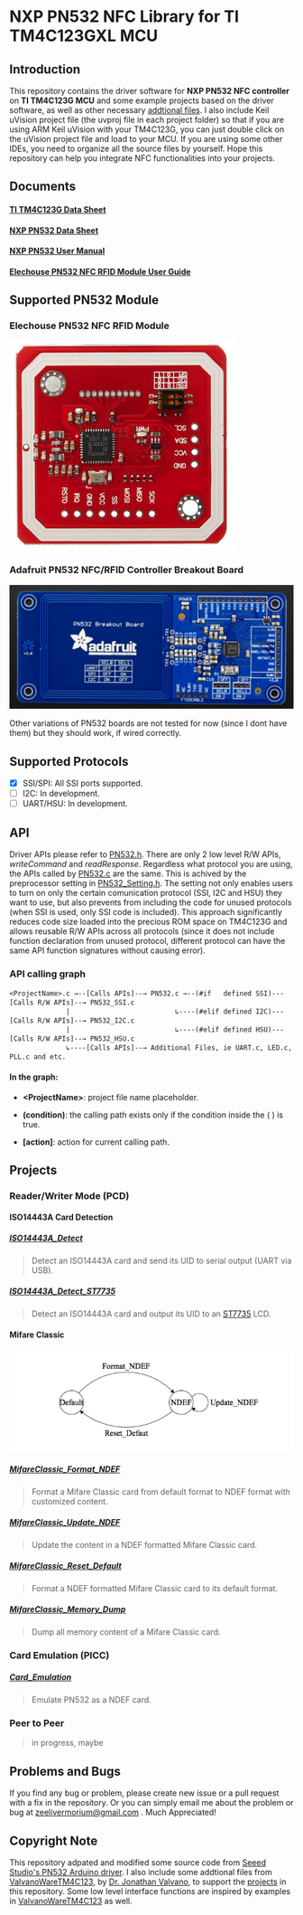 # NXP PN532 NFC Library for TI TM4C123GXL MCU

## Introduction
This repository contains the driver software for **NXP PN532 NFC controller** on **TI TM4C123G MCU** and some example projects based on the driver software, as well as other necessary [addtional files](lib). I also include Keil uVision project file (the uvproj file in each project folder) so that if you are using ARM Keil uVision with your TM4C123G, you can just double click on the uVision project file and load to your MCU. If you are using some other IDEs, you need to organize all the source files by yourself. Hope this repository can help you integrate NFC functionalities into your projects. 

## Documents
#### [TI TM4C123G Data Sheet](http://www.ti.com/lit/ds/symlink/tm4c123gh6pm.pdf)
#### [NXP PN532 Data Sheet](https://www.nxp.com/docs/en/nxp/data-sheets/PN532_C1.pdf)
#### [NXP PN532 User Manual](https://www.nxp.com/docs/en/user-guide/141520.pdf)
#### [Elechouse PN532 NFC RFID Module User Guide](https://dangerousthings.com/wp-content/uploads/PN532_Manual_V3-1.pdf)


## Supported PN532 Module
### Elechouse PN532 NFC RFID Module
![Elechouse PN532 NFC RFID Module Version 3](Images/Elechouse_PN532_V3.png)
### Adafruit PN532 NFC/RFID Controller Breakout Board
![Adafruit PN532 NFC/RFID Controller Breakout Board - V1.6](Images/Adafruit_PN532.png)

Other variations of PN532 boards are not tested for now (since I dont have them) but they should work, if wired correctly. 

## Supported Protocols
- [x] SSI/SPI: All SSI ports supported.
- [ ] I2C: In development.
- [ ] UART/HSU: In development.

## API
Driver APIs please refer to [PN532.h](lib/PN532/inc/PN532.h). There are only 2 low level R/W APIs, *writeCommand* and *readResponse*. Regardless what protocol you are using, the APIs called by [PN532.c](lib/PN532/src/PN532.c) are the same. This is achived by the preprocessor setting in [PN532_Setting.h](lib/PN532/inc/PN532_Setting.h). The setting not only enables users to turn on only the certain comunication protocol (SSI, I2C and HSU) they want to use, but also prevents from including the code for unused protocols (when SSI is used, only SSI code is included). This approach significantly reduces code size loaded into the precious ROM space on TM4C123G and allows reusable R/W APIs across all protocols (since it does not include function declaration from unused protocol, different protocol can have the same API function signatures without causing error).

### API calling graph

    <ProjectName>.c →--[Calls APIs]--→ PN532.c →--(#if   defined SSI)---[Calls R/W APIs]--→ PN532_SSI.c
                  |                          ↳----(#elif defined I2C)---[Calls R/W APIs]--→ PN532_I2C.c
                  |                          ↳----(#elif defined HSU)---[Calls R/W APIs]--→ PN532_HSU.c
                  ↳----[Calls APIs]--→ Additional Files, ie UART.c, LED.c, PLL.c and etc.    

#### In the graph: 
- **\<ProjectName\>**: project file name placeholder.  

- **(condition)**: the calling path exists only if the condition inside the ( ) is true.

- **\[action\]**: action for current calling path.

## Projects

### Reader/Writer Mode (PCD)

#### ISO14443A Card Detection
##### [ISO14443A_Detect](Projects/PN532_ISO14443A_Detect)
> Detect an ISO14443A card and send its UID to serial output (UART via USB).

##### [ISO14443A_Detect_ST7735](Projects/PN532_ISO14443A_Detect_ST7735)
> Detect an ISO14443A card and output its UID to an [ST7735](https://www.adafruit.com/product/358) LCD.

#### Mifare Classic

![Mifare_Classic_Format_FSM](Images/Mifare_Classic_Format_FSM.png)

##### [MifareClassic_Format_NDEF](Projects/PN532_MifareClassic_Format_NDEF)
> Format a Mifare Classic card from default format to NDEF format with customized content.

##### [MifareClassic_Update_NDEF](Projects/PN532_MifareClassic_Update_NDEF)
> Update the content in a NDEF formatted Mifare Classic card.

##### [MifareClassic_Reset_Default](Projects/PN532_MifareClassic_Reset_Default)
> Format a NDEF formatted Mifare Classic card to its default format.

##### [MifareClassic_Memory_Dump](Projects/PN532_MifareClassic_Memory_Dump)
> Dump all memory content of a Mifare Classic card.

### Card Emulation (PICC)
##### [Card_Emulation](Projects/PN532_Card_Emulation)
> Emulate PN532 as a NDEF card.

### Peer to Peer
> in progress, maybe

## Problems and Bugs
If you find any bug or problem, please create new issue or a pull request with a fix in the repository.
Or you can simply email me about the problem or bug at zeelivermorium@gmail.com .
Much Appreciated!

## Copyright Note
This repository adpated and modified some source code from [Seeed Studio's PN532 Arduino driver](https://github.com/Seeed-Studio/PN532). I also include some addtional files from [ValvanoWareTM4C123](http://edx-org-utaustinx.s3.amazonaws.com/UT601x/ValvanoWareTM4C123.zip?dl=1), by [Dr. Jonathan Valvano](http://users.ece.utexas.edu/~valvano/), to support the [projects](Projects) in this repository. Some low level interface functions are inspired by examples in [ValvanoWareTM4C123](http://edx-org-utaustinx.s3.amazonaws.com/UT601x/ValvanoWareTM4C123.zip?dl=1) as well.
